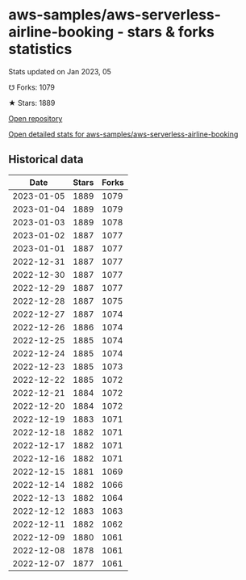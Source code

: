 # aws-samples/aws-serverless-airline-booking - stars & forks statistics

Stats updated on Jan 2023, 05

☋ Forks: 1079

★ Stars: 1889

[Open repository](https://github.com/aws-samples/aws-serverless-airline-booking)

[Open detailed stats for aws-samples/aws-serverless-airline-booking](https://reviewgithub.com/rep/aws-samples/aws-serverless-airline-booking)

## Historical data
| Date | Stars | Forks |
|------|-------|-------|
| 2023-01-05 | 1889 | 1079 | 
| 2023-01-04 | 1889 | 1079 | 
| 2023-01-03 | 1889 | 1078 | 
| 2023-01-02 | 1887 | 1077 | 
| 2023-01-01 | 1887 | 1077 | 
| 2022-12-31 | 1887 | 1077 | 
| 2022-12-30 | 1887 | 1077 | 
| 2022-12-29 | 1887 | 1077 | 
| 2022-12-28 | 1887 | 1075 | 
| 2022-12-27 | 1887 | 1074 | 
| 2022-12-26 | 1886 | 1074 | 
| 2022-12-25 | 1885 | 1074 | 
| 2022-12-24 | 1885 | 1074 | 
| 2022-12-23 | 1885 | 1073 | 
| 2022-12-22 | 1885 | 1072 | 
| 2022-12-21 | 1884 | 1072 | 
| 2022-12-20 | 1884 | 1072 | 
| 2022-12-19 | 1883 | 1071 | 
| 2022-12-18 | 1882 | 1071 | 
| 2022-12-17 | 1882 | 1071 | 
| 2022-12-16 | 1882 | 1071 | 
| 2022-12-15 | 1881 | 1069 | 
| 2022-12-14 | 1882 | 1066 | 
| 2022-12-13 | 1882 | 1064 | 
| 2022-12-12 | 1883 | 1063 | 
| 2022-12-11 | 1882 | 1062 | 
| 2022-12-09 | 1880 | 1061 | 
| 2022-12-08 | 1878 | 1061 | 
| 2022-12-07 | 1877 | 1061 | 

